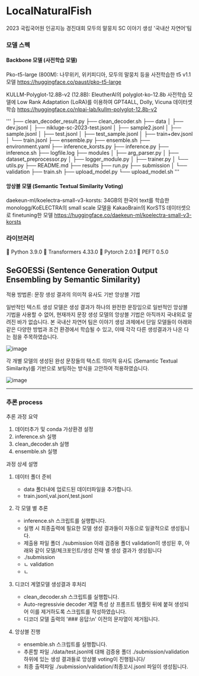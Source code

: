 # LocalNaturalFish

2023 국립국어원 인공지능 경진대회 모두의 말뭉치 SC 이야기 생성 '국내산 자연어'팀

###	모델 스펙

#### Backbone 모델 (사전학습 모델)


Pko-t5-large (800M): 나무위키, 위키피디아, 모두의 말뭉치 등을 사전학습한 t5 v1.1 모델
https://huggingface.co/paust/pko-t5-large

KULLM-Polyglot-12.8B-v2 (12.8B):  EleutherAI의 polyglot-ko-12.8b 사전학습 모델에 Low Rank Adaptation (LoRA)를 이용하여 GPT4ALL, Dolly, Vicuna 데이터셋 학습
https://huggingface.co/nlpai-lab/kullm-polyglot-12.8b-v2

'''
├── clean_decoder_result.py
├── clean_decoder.sh
├── data
│   ├── dev.jsonl
│   ├── nikluge-sc-2023-test.jsonl
│   ├── sample2.jsonl
│   ├── sample.jsonl
│   ├── test.jsonl
│   ├── test_sample.jsonl
│   ├── train+dev.jsonl
│   └── train.jsonl
├── ensemble.py
├── ensemble.sh
├── environment.yaml
├── inference_korsts.py
├── inference.py
├── inference.sh
├── logfile.log
├── modules
│   ├── arg_parser.py
│   ├── dataset_preprocessor.py
│   ├── logger_module.py
│   ├── trainer.py
│   └── utils.py
├── README.md
├── results
├── run.py
├── submission
│   └── validation
├── train.sh
├── upload_model.py
└── upload_model.sh
'''

#### 앙상블 모델 (Semantic Textual Similarity Voting)


daekeun-ml/koelectra-small-v3-korsts: 34GB의 한국어 text를 학습한 monologg/KoELECTRA의 small scale 모델을 KakaoBrain의 KorSTS 데이터셋으로 finetuning한 모델
https://huggingface.co/daekeun-ml/koelectra-small-v3-korsts

###	라이브러리 

	Python 3.9.0
	Transformers 4.33.0
	Pytorch 2.0.1
	PEFT 0.5.0

## SeGOESSi (Sentence Generation Output Ensembling by Semantic Similarity)

적용 방법론: 문장 생성 결과의 의미적 유사도 기반 앙상블 기법

일반적인 텍스트 생성 모델은 생성 결과가 하나의 완전한 문장임으로 일반적인 앙상블 기법을 사용할 수 없어, 현재까지 문장 생성 모델의 앙상블 기법은 아직까지 국내외로 알려진 바가 없습니다. 
본 국내산 자연어 팀은 이야기 생성 과제에서 단일 모델들이 아래와 같은 다양한 방법과 조건 환경에서 학습될 수 있고, 이때 각각 다른 생성결과가 나온 다는 점을 주목하였습니다.

![image](https://github.com/JuHyng/GCULocalNaturalFish/assets/90828283/326303aa-f0c5-41c5-9008-96e1f5877cfe)

각 개별 모델의 생성된 완성 문장들의 텍스트 의미적 유사도 (Semantic Textual Similarity)를 기반으로 보팅하는 방식을 고안하여 적용하였습니다. 

![image](https://github.com/JuHyng/GCULocalNaturalFish/assets/90828283/64ff4ae8-215f-45d1-ae66-6d9b3594ad68)



---

### 추론 process

추론 과정 요약
1. 데이터추가 및 conda 가상환경 설정
2. inference.sh 실행
3. clean_decoder.sh 실행
4. ensemble.sh 실행 

과정 상세 설명

1. 데이터 폴더 준비
   - data 폴더내에 업로드된 데이터파일을 추가합니다.
   - train.jsonl,val.jsonl,test.jsonl

2. 각 모델 별 추론
   - inference.sh 스크립트를 실행합니다.
   - 실행 시 최종출력에 필요한 모델 생성 결과들이 자동으로 일괄적으로 생성됩니다.
   - 제출용 파일 폴더 ./submission 아래 검증용 폴더 validation이 생성된 후, 아래와 같이 모델/체크포인트/생성 전략 별 생성 결과가 생성됩니다
   - ./submission
   - ㄴ validation
   -   ㄴ

3. 디코더 계열모델 생성결과 후처리
   - clean_decoder.sh 스크립트를 실행합니다.
   - Auto-regressivie decoder 계열 특성 상 프롬프트 템플릿 뒤에 붙혀 생성되어 이를 제거하도록 스크립트를 작성하였습니다.
   - 디코더 모델 출력의 '### 응답:\\n' 이전의 문자열이 제거됩니다.

4. 앙상블 진행
   - ensemble.sh 스크립트를 실행합니다.
   - 추론할 파일 ./data/test.jsonl에 대해 검증용 폴더 ./submission/validation 하위에 있는 생성 결과들로 앙상블 voting이 진행됩니다/
   - 최종 출력파일 ./submission/validation/최종꼬시.jsonl 파일이 생성됩니다.
